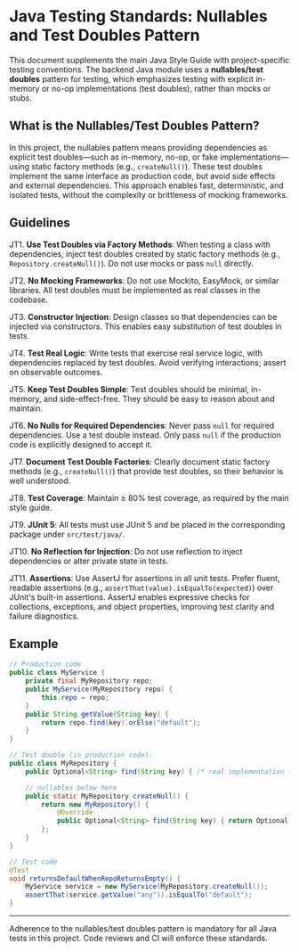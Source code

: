 # Java Testing Standards: Nullables and Test Doubles Pattern

This document supplements the main Java Style Guide with project-specific testing conventions. The backend Java module uses a **nullables/test doubles** pattern for testing, which emphasizes testing with explicit in-memory or no-op implementations (test doubles), rather than mocks or stubs.

## What is the Nullables/Test Doubles Pattern?

In this project, the nullables pattern means providing dependencies as explicit test doubles—such as in-memory, no-op, or fake implementations—using static factory methods (e.g., `createNull()`). These test doubles implement the same interface as production code, but avoid side effects and external dependencies. This approach enables fast, deterministic, and isolated tests, without the complexity or brittleness of mocking frameworks.

## Guidelines

JT1. **Use Test Doubles via Factory Methods**: When testing a class with dependencies, inject test doubles created by static factory methods (e.g., `Repository.createNull()`). Do not use mocks or pass `null` directly.

JT2. **No Mocking Frameworks**: Do not use Mockito, EasyMock, or similar libraries. All test doubles must be implemented as real classes in the codebase.

JT3. **Constructor Injection**: Design classes so that dependencies can be injected via constructors. This enables easy substitution of test doubles in tests.

JT4. **Test Real Logic**: Write tests that exercise real service logic, with dependencies replaced by test doubles. Avoid verifying interactions; assert on observable outcomes.

JT5. **Keep Test Doubles Simple**: Test doubles should be minimal, in-memory, and side-effect-free. They should be easy to reason about and maintain.

JT6. **No Nulls for Required Dependencies**: Never pass `null` for required dependencies. Use a test double instead. Only pass `null` if the production code is explicitly designed to accept it.

JT7. **Document Test Double Factories**: Clearly document static factory methods (e.g., `createNull()`) that provide test doubles, so their behavior is well understood.

JT8. **Test Coverage**: Maintain ≥ 80% test coverage, as required by the main style guide.

JT9. **JUnit 5**: All tests must use JUnit 5 and be placed in the corresponding package under `src/test/java/`.

JT10. **No Reflection for Injection**: Do not use reflection to inject dependencies or alter private state in tests.

JT11. **Assertions**: Use AssertJ for assertions in all unit tests. Prefer fluent, readable assertions (e.g., `assertThat(value).isEqualTo(expected)`) over JUnit's built-in assertions. AssertJ enables expressive checks for collections, exceptions, and object properties, improving test clarity and failure diagnostics.

## Example

```java
// Production code
public class MyService {
    private final MyRepository repo;
    public MyService(MyRepository repo) {
        this.repo = repo;
    }
    public String getValue(String key) {
        return repo.find(key).orElse("default");
    }
}

// Test double (in production code):
public class MyRepository {
    public Optional<String> find(String key) { /* real implementation */ }

    // nullables below here
    public static MyRepository createNull() {
        return new MyRepository() {
            @Override
            public Optional<String> find(String key) { return Optional.empty(); }
        };
    }
}

// Test code
@Test
void returnsDefaultWhenRepoReturnsEmpty() {
    MyService service = new MyService(MyRepository.createNull());
    assertThat(service.getValue("any")).isEqualTo("default");
}
```

---

Adherence to the nullables/test doubles pattern is mandatory for all Java tests in this project. Code reviews and CI will enforce these standards.
